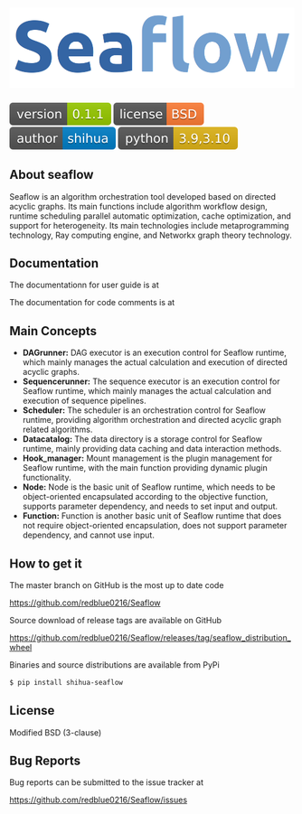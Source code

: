 # ![seaflow_avatar](static/seaflow_avatar.png)
![shields_version](static/shields_version.svg)  ![shields_license](static/shields_license.svg)   ![shields_author](static/shields_author.svg)  ![shiedls_python](static/shields_python.svg)

## About seaflow

Seaflow is an algorithm orchestration tool developed based on directed acyclic graphs. Its main functions include algorithm workflow design, runtime scheduling parallel automatic optimization, cache optimization, and support for heterogeneity. Its main technologies include metaprogramming technology, Ray computing engine, and Networkx graph theory technology.


## Documentation

The documentationn for user guide  is at 

The documentation for code comments is at



## Main Concepts

+ **DAGrunner:**
DAG executor is an execution control for Seaflow runtime, which mainly manages the actual calculation and execution of directed acyclic graphs.
+ **Sequencerunner:**
The sequence executor is an execution control for Seaflow runtime, which mainly manages the actual calculation and execution of sequence pipelines.
+ **Scheduler:**
The scheduler is an orchestration control for Seaflow runtime, providing algorithm orchestration and directed acyclic graph related algorithms.
+ **Datacatalog:**
The data directory is a storage control for Seaflow runtime, mainly providing data caching and data interaction methods.
+ **Hook_manager:**
Mount management is the plugin management for Seaflow runtime, with the main function providing dynamic plugin functionality.
+ **Node:**
Node is the basic unit of Seaflow runtime, which needs to be object-oriented encapsulated according to the objective function, supports parameter dependency, and needs to set input and output.
+ **Function:**
Function is another basic unit of Seaflow runtime that does not require object-oriented encapsulation, does not support parameter dependency, and cannot use input.


## How to get it

The master branch on GitHub is the most up to date code

<https://github.com/redblue0216/Seaflow>

Source download of release tags are available on GitHub

<https://github.com/redblue0216/Seaflow/releases/tag/seaflow_distribution_wheel>

Binaries and source distributions are available from PyPi

```bash
$ pip install shihua-seaflow
```

## License

Modified BSD (3-clause)


## Bug Reports

Bug reports can be submitted to the issue tracker at 

<https://github.com/redblue0216/Seaflow/issues>


